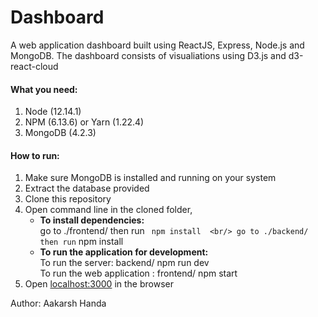 # Dashboard
A web application dashboard built using ReactJS, Express, Node.js and MongoDB. The dashboard consists of visualiations using D3.js and d3-react-cloud

#### What you need:
1. Node (12.14.1)
2. NPM (6.13.6) or Yarn (1.22.4)
3. MongoDB (4.2.3)

####  How to run:
1. Make sure MongoDB is installed and running on your system 
2. Extract the database provided
2. Clone this repository
3. Open command line in the cloned folder,
   - **To install dependencies:**
   <br/> go to ./frontend/ then run ```  npm install 
   <br/> go to ./backend/ then run ```  npm install 
   - **To run the application for development:**
   <br/> To run the server: backend/ npm run dev
   <br/> To run the web application : frontend/ npm start
4. Open [localhost:3000](http://localhost:3000/) in the browser
 

Author: Aakarsh Handa
